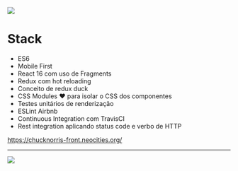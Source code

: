 ![](https://travis-ci.org/phsantiago/chuck-norris.svg?branch=master)

# Stack
* ES6
* Mobile First
* React 16 com uso de Fragments
* Redux com hot reloading
* Conceito de redux duck
* CSS Modules :heart: para isolar o CSS dos componentes
* Testes unitários de renderização
* ESLint Airbnb
* Continuous Integration com TravisCI
* Rest integration aplicando status code e verbo de HTTP

https://chucknorris-front.neocities.org/

---

![](https://i.imgur.com/BQklzlX.png)

